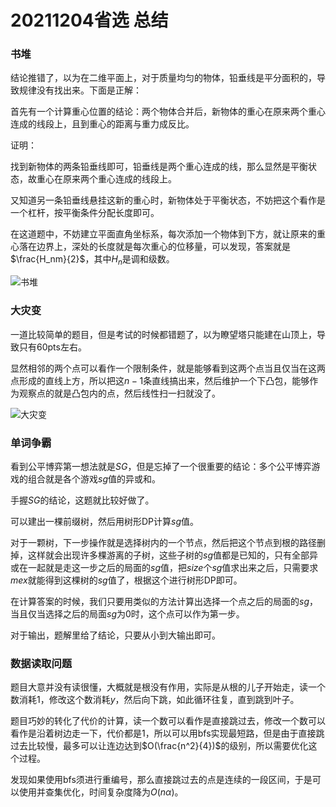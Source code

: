 # 20211204省选 总结

### 书堆

结论推错了，以为在二维平面上，对于质量均匀的物体，铅垂线是平分面积的，导致规律没有找出来。下面是正解：

首先有一个计算重心位置的结论：两个物体合并后，新物体的重心在原来两个重心连成的线段上，且到重心的距离与重力成反比。

证明：

找到新物体的两条铅垂线即可，铅垂线是两个重心连成的线，那么显然是平衡状态，故重心在原来两个重心连成的线段上。

又知道另一条铅垂线悬挂这新的重心时，新物体处于平衡状态，不妨把这个看作是一个杠杆，按平衡条件分配长度即可。

在这道题中，不妨建立平面直角坐标系，每次添加一个物体到下方，就让原来的重心落在边界上，深处的长度就是每次重心的位移量，可以发现，答案就是$\frac{H_nm}{2}$，其中$H_n$是调和级数。

![书堆](D:\JiangRuizhang\20211204\书堆.png)

### 大灾变

一道比较简单的题目，但是考试的时候都错题了，以为瞭望塔只能建在山顶上，导致只有60pts左右。

显然相邻的两个点可以看作一个限制条件，就是能够看到这两个点当且仅当在这两点形成的直线上方，所以把这$n-1$条直线搞出来，然后维护一个下凸包，能够作为观察点的就是凸包内的点，然后线性扫一扫就没了。

![大灾变](D:\JiangRuizhang\20211204\大灾变.jpg)

### 单词争霸

看到公平博弈第一想法就是$SG$，但是忘掉了一个很重要的结论：多个公平博弈游戏的组合就是各个游戏$sg$值的异或和。

手握$SG$的结论，这题就比较好做了。

可以建出一棵前缀树，然后用树形DP计算$sg$值。

对于一颗树，下一步操作就是选择树内的一个节点，然后把这个节点到根的路径删掉，这样就会出现许多棵游离的子树，这些子树的$sg$值都是已知的，只有全部异或在一起就是走这一步之后的局面的$sg$值，把$size$个$sg$值求出来之后，只需要求$mex$就能得到这棵树的$sg$值了，根据这个进行树形DP即可。

在计算答案的时候，我们只要用类似的方法计算出选择一个点之后的局面的$sg$，当且仅当选择之后的局面$sg$为0时，这个点可以作为第一步。

对于输出，题解里给了结论，只要从小到大输出即可。

### 数据读取问题

题目大意并没有读很懂，大概就是根没有作用，实际是从根的儿子开始走，读一个数消耗1，修改这个数消耗$y$，然后向下跳，如此循环往复，直到跳到叶子。

题目巧妙的转化了代价的计算，读一个数可以看作是直接跳过去，修改一个数可以看作是沿着树边走一下，代价都是1，所以可以用bfs实现最短路，但是由于直接跳过去比较慢，最多可以让连边达到$O(\frac{n^2}{4})$的级别，所以需要优化这个过程。

发现如果使用bfs须进行重编号，那么直接跳过去的点是连续的一段区间，于是可以使用并查集优化，时间复杂度降为$O(n\alpha)$。